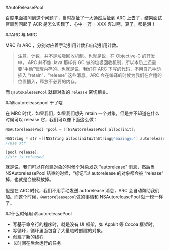 #AutoReleasePool

百度电面被问到这个问题了，当时胡扯了一大通然后扯到 ARC 上去了，结果面试官顺势问起了 ACR 是怎么实现了，心中一万一 XXX 奔过啊，算了，都是泪！

##ARC 与 MRC

MRC 和 ARC ，分别对应着手动引用计数和自动引用计数。

>注意，计数，并不是垃圾回收机制。也就是说，在 Objective-C 的开发中， ARC 并不像 Java 那样有 GC 做的垃圾回收机制，所以本质上还需要“手动”管理内存的。也就是说，我们在 ARC 下写的代码，不用自己手动插入 “retain”、“release” 这些消息，ARC 会在编译的时候为我们在合适的位置插入，释放不必要的内存。

而 `@autoRelesesPool` 就跟对象的 `release` 密切相关。

##@autoreleasepool 干了啥

在 MRC 时代，如果我们，如果我们想先 retain 一个对象，但是并不知道在什么时候可以 release 它，我们可以像下面这么做：

```Objective-C
NSAutoreleasePool *pool = [[NSAutoreleasePool alloc]init];

NSString * str =[[NSString alloc]initWithString@"mazingyu"] autorelease];
//use str

[pool release];
//str is released
```
就是说，我们可以在创建对象的时候个对象发送 "autorelease" 消息，然后当 NSAutoreleasePool 结束的时候，“标记”过 autorelease 的对象都会被 “release” 掉，也就是会被释放掉。

但是在 ARC 时代，我们不用手动发送 autorelease 消息，ARC 会自动帮助我们加。而这个时候，`@autoreleasepool`做的事情和 NSAutoreleasePool 就一模一样了。

##什么时候用 @autoreleasePool

- 写基于命令行的程序时，就是没有 UI 框架，如 Appkit 等 Cocoa  框架时。
- 写循环，循环里面包含了大量临时创建的对象。
- 创建了新的线程
- 长时间在后台运行的任务

